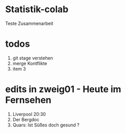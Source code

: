 # Statistik-colab
Teste Zusammenarbeit 

# todos 

1. git stage verstehen
2. merge Kontflikte
3. item 3



# edits in zweig01 - Heute im Fernsehen
1. Liverpool 20:30
2. Der Bergdoc
3. Quars: Ist Süßes doch gesund ? 